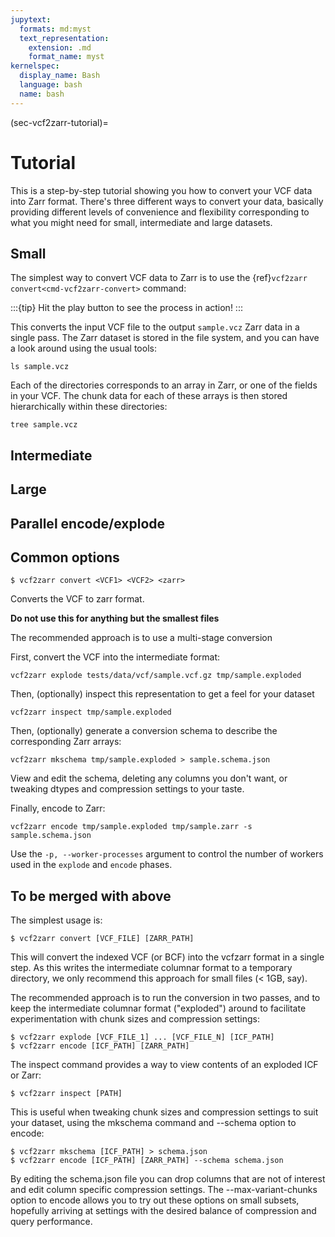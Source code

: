 ```yaml
---
jupytext:
  formats: md:myst
  text_representation:
    extension: .md
    format_name: myst
kernelspec:
  display_name: Bash
  language: bash
  name: bash
---
```

(sec-vcf2zarr-tutorial)=
# Tutorial

This is a step-by-step tutorial showing you how to convert your
VCF data into Zarr format. There's three different ways to
convert your data, basically providing different levels of
convenience and flexibility corresponding to what you might
need for small, intermediate and large datasets.

## Small

The simplest way to convert VCF data to Zarr is to use the
{ref}`vcf2zarr convert<cmd-vcf2zarr-convert>` command:

:::{tip}
Hit the play button to see the process in action!
:::
<div id="vcf2zarr_convert"></div>
<script>
AsciinemaPlayer.create('../_static/vcf2zarr_convert.cast',
   document.getElementById('vcf2zarr_convert'), {
   cols:80,
   rows:12
});
</script>


This converts the input VCF file to the output ``sample.vcz``
Zarr data in a single pass. The Zarr dataset is stored in the
file system, and you can have a look around using the usual
tools:

```{code-cell}
ls sample.vcz
```

Each of the directories corresponds to an array in Zarr, or
one of the fields in your VCF. The chunk data for each
of these arrays is then stored hierarchically within
these directories:

```{code-cell}
tree sample.vcz
```


## Intermediate

<div id="vcf2zarr_explode"></div>
<script>
AsciinemaPlayer.create('../_static/vcf2zarr_explode.cast',
   document.getElementById('vcf2zarr_explode'), {
   cols:80,
   rows:12
});
</script>


## Large



## Parallel encode/explode


## Common options

```
$ vcf2zarr convert <VCF1> <VCF2> <zarr>
```

Converts the VCF to zarr format.

**Do not use this for anything but the smallest files**

The recommended approach is to use a multi-stage conversion

First, convert the VCF into the intermediate format:

```
vcf2zarr explode tests/data/vcf/sample.vcf.gz tmp/sample.exploded
```

Then, (optionally) inspect this representation to get a feel for your dataset
```
vcf2zarr inspect tmp/sample.exploded
```

Then, (optionally) generate a conversion schema to describe the corresponding
Zarr arrays:

```
vcf2zarr mkschema tmp/sample.exploded > sample.schema.json
```

View and edit the schema, deleting any columns you don't want, or tweaking
dtypes and compression settings to your taste.

Finally, encode to Zarr:
```
vcf2zarr encode tmp/sample.exploded tmp/sample.zarr -s sample.schema.json
```

Use the ``-p, --worker-processes`` argument to control the number of workers used
in the ``explode`` and ``encode`` phases.

## To be merged with above

The simplest usage is:

```
$ vcf2zarr convert [VCF_FILE] [ZARR_PATH]
```


This will convert the indexed VCF (or BCF) into the vcfzarr format in a single
step. As this writes the intermediate columnar format to a temporary directory,
we only recommend this approach for small files (< 1GB, say).

The recommended approach is to run the conversion in two passes, and
to keep the intermediate columnar format ("exploded") around to facilitate
experimentation with chunk sizes and compression settings:

```
$ vcf2zarr explode [VCF_FILE_1] ... [VCF_FILE_N] [ICF_PATH]
$ vcf2zarr encode [ICF_PATH] [ZARR_PATH]
```

The inspect command provides a way to view contents of an exploded ICF
or Zarr:

```
$ vcf2zarr inspect [PATH]
```

This is useful when tweaking chunk sizes and compression settings to suit
your dataset, using the mkschema command and --schema option to encode:

```
$ vcf2zarr mkschema [ICF_PATH] > schema.json
$ vcf2zarr encode [ICF_PATH] [ZARR_PATH] --schema schema.json
```

By editing the schema.json file you can drop columns that are not of interest
and edit column specific compression settings. The --max-variant-chunks option
to encode allows you to try out these options on small subsets, hopefully
arriving at settings with the desired balance of compression and query
performance.


